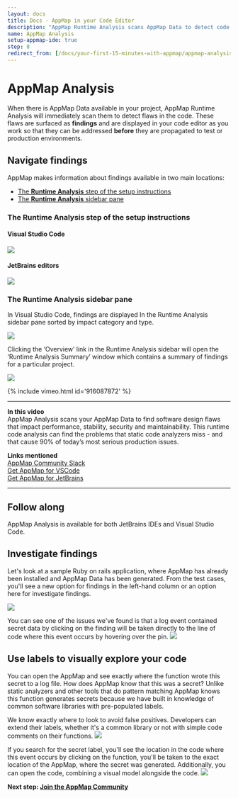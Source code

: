 ```yaml
---
layout: docs
title: Docs - AppMap in your Code Editor
description: "AppMap Runtime Analysis scans AppMap Data to detect code flaws, presenting findings in your editor for preemptive fixes."
name: AppMap Analysis
setup-appmap-ide: true
step: 8
redirect_from: [/docs/your-first-15-minutes-with-appmap/appmap-analysis,/docs/analysis/in-your-code-editor,/docs/analysis/]
---
```


# AppMap Analysis

When there is AppMap Data available in your project, AppMap Runtime Analysis will immediately scan them to detect flaws in the code. These flaws are surfaced as **findings** and are displayed in your code editor as you work so that they can be addressed **before** they are propagated to test or production environments.

## Navigate findings

AppMap makes information about findings available in two main locations:

- [The **Runtime Analysis** step of the setup instructions](#the-runtime-analysis-step-of-the-setup-instructions)
- [The **Runtime Analysis** sidebar pane](#the-runtime-analysis-sidebar-pane)

### The **Runtime Analysis** step of the setup instructions

#### Visual Studio Code
<image class="video-screenshot" src="/assets/img/docs/last-step-of-setup-instructions.webp"/> 

#### JetBrains editors
<image class="video-screenshot" src="/assets/img/docs/last-step-of-setup-instructions-jetbrains.webp"/> 

### The **Runtime Analysis** sidebar pane

In Visual Studio Code, findings are displayed In the Runtime Analysis sidebar pane sorted by impact category and type.

<image class="video-screenshot" src="/assets/img/docs/runtime-analysis-sidebar-findings.webp"/> 

Clicking the ‘Overview’ link in the Runtime Analysis sidebar will open the ‘Runtime Analysis Summary’ window which contains a summary of findings for a particular project.

<image class="video-screenshot" src="/assets/img/docs/runtime-analysis-overview-dashboard.webp"/> 

{% include vimeo.html id='916087872' %}

---

**In this video**  
AppMap Analysis scans your AppMap Data to find software design flaws that impact performance, stability, security and maintainability. This runtime code analysis can find the problems that static code analyzers miss - and that cause 90% of today’s most serious production issues.

**Links mentioned**  
[AppMap Community Slack](/slack)  
[Get AppMap for VSCode](https://marketplace.visualstudio.com/items?itemName=appland.appmap)  
[Get AppMap for JetBrains](https://plugins.jetbrains.com/plugin/16701-appmap)

---

## Follow along

AppMap Analysis is available for both JetBrains IDEs and Visual Studio Code. 

## Investigate findings

Let's look at a sample Ruby on rails application, where AppMap has already been installed and AppMap Data has been generated. From the test cases, you'll see a new option for findings in the left-hand column or an option here for investigate findings.

<img class="video-screenshot" src="/assets/img/appmap-analysis-1.webp"/>

You can see one of the issues we've found is that a log event contained secret data by clicking on the finding will be taken directly to the line of code where this event occurs by hovering over the pin.
<img class="video-screenshot" src="/assets/img/appmap-analysis-2.webp"/>

## Use labels to visually explore your code

You can open the AppMap and see exactly where the function wrote this secret to a log file. How does AppMap know that this was a secret? Unlike static analyzers and other tools that do pattern matching AppMap knows this function generates secrets because we have built in knowledge of common software libraries with pre-populated labels.

We know exactly where to look to avoid false positives. Developers can extend their labels, whether it's a common library or not with simple code comments on their functions.
<img class="video-screenshot" src="/assets/img/appmap-analysis-3.webp"/>

If you search for the secret label, you'll see the location in the code where this event occurs by clicking on the function, you'll be taken to the exact location of the AppMap, where the secret was generated. Additionally, you can open the code, combining a visual model alongside the code.
<img class="video-screenshot" src="/assets/img/appmap-analysis-4.webp"/>

**Next step: [Join the AppMap Community](/community)**
